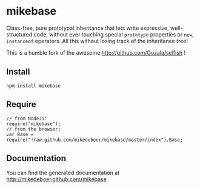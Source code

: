 # mikebase #

Class-free, pure prototypal inheritance that lets write expressive,
well-structured code, without ever touching special `prototype` properties
or `new`, `instanceof` operators. All this without losing track of the inheritance
tree!

This is a humble fork of the awesome http://github.com/Gozala/selfish !

## Install ##

    npm install mikebase

## Require ##

    // from NodeJS:
    require("mikebase");
    // from the browser:
    var Base = require("!raw.github.com/mikedeboer/mikebase/master/index").Base;

## Documentation ##

You can find the generated documentation at http://mikedeboer.github.com/mikebase
